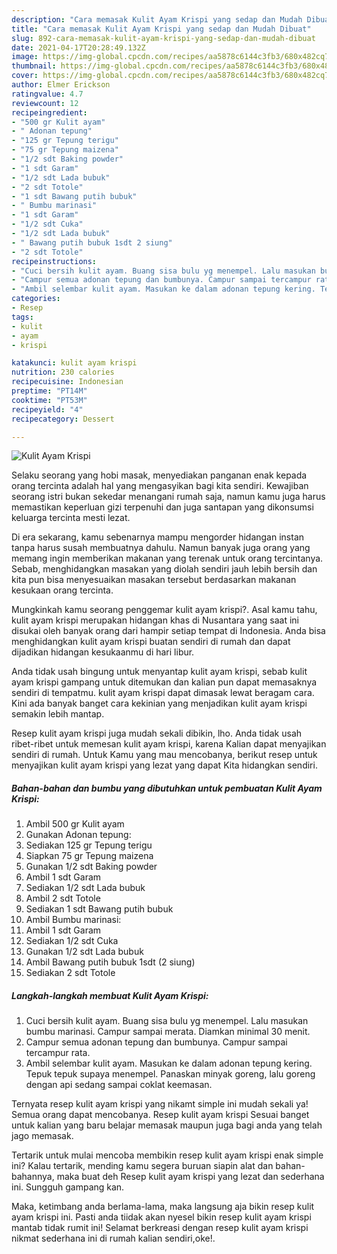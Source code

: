 ```yaml
---
description: "Cara memasak Kulit Ayam Krispi yang sedap dan Mudah Dibuat"
title: "Cara memasak Kulit Ayam Krispi yang sedap dan Mudah Dibuat"
slug: 892-cara-memasak-kulit-ayam-krispi-yang-sedap-dan-mudah-dibuat
date: 2021-04-17T20:28:49.132Z
image: https://img-global.cpcdn.com/recipes/aa5878c6144c3fb3/680x482cq70/kulit-ayam-krispi-foto-resep-utama.jpg
thumbnail: https://img-global.cpcdn.com/recipes/aa5878c6144c3fb3/680x482cq70/kulit-ayam-krispi-foto-resep-utama.jpg
cover: https://img-global.cpcdn.com/recipes/aa5878c6144c3fb3/680x482cq70/kulit-ayam-krispi-foto-resep-utama.jpg
author: Elmer Erickson
ratingvalue: 4.7
reviewcount: 12
recipeingredient:
- "500 gr Kulit ayam"
- " Adonan tepung"
- "125 gr Tepung terigu"
- "75 gr Tepung maizena"
- "1/2 sdt Baking powder"
- "1 sdt Garam"
- "1/2 sdt Lada bubuk"
- "2 sdt Totole"
- "1 sdt Bawang putih bubuk"
- " Bumbu marinasi"
- "1 sdt Garam"
- "1/2 sdt Cuka"
- "1/2 sdt Lada bubuk"
- " Bawang putih bubuk 1sdt 2 siung"
- "2 sdt Totole"
recipeinstructions:
- "Cuci bersih kulit ayam. Buang sisa bulu yg menempel. Lalu masukan bumbu marinasi. Campur sampai merata. Diamkan minimal 30 menit."
- "Campur semua adonan tepung dan bumbunya. Campur sampai tercampur rata."
- "Ambil selembar kulit ayam. Masukan ke dalam adonan tepung kering. Tepuk tepuk supaya menempel. Panaskan minyak goreng, lalu goreng dengan api sedang sampai coklat keemasan."
categories:
- Resep
tags:
- kulit
- ayam
- krispi

katakunci: kulit ayam krispi 
nutrition: 230 calories
recipecuisine: Indonesian
preptime: "PT14M"
cooktime: "PT53M"
recipeyield: "4"
recipecategory: Dessert

---
```



![Kulit Ayam Krispi](https://img-global.cpcdn.com/recipes/aa5878c6144c3fb3/680x482cq70/kulit-ayam-krispi-foto-resep-utama.jpg)

Selaku seorang yang hobi masak, menyediakan panganan enak kepada orang tercinta adalah hal yang mengasyikan bagi kita sendiri. Kewajiban seorang istri bukan sekedar menangani rumah saja, namun kamu juga harus memastikan keperluan gizi terpenuhi dan juga santapan yang dikonsumsi keluarga tercinta mesti lezat.

Di era  sekarang, kamu sebenarnya mampu mengorder hidangan instan tanpa harus susah membuatnya dahulu. Namun banyak juga orang yang memang ingin memberikan makanan yang terenak untuk orang tercintanya. Sebab, menghidangkan masakan yang diolah sendiri jauh lebih bersih dan kita pun bisa menyesuaikan masakan tersebut berdasarkan makanan kesukaan orang tercinta. 



Mungkinkah kamu seorang penggemar kulit ayam krispi?. Asal kamu tahu, kulit ayam krispi merupakan hidangan khas di Nusantara yang saat ini disukai oleh banyak orang dari hampir setiap tempat di Indonesia. Anda bisa menghidangkan kulit ayam krispi buatan sendiri di rumah dan dapat dijadikan hidangan kesukaanmu di hari libur.

Anda tidak usah bingung untuk menyantap kulit ayam krispi, sebab kulit ayam krispi gampang untuk ditemukan dan kalian pun dapat memasaknya sendiri di tempatmu. kulit ayam krispi dapat dimasak lewat beragam cara. Kini ada banyak banget cara kekinian yang menjadikan kulit ayam krispi semakin lebih mantap.

Resep kulit ayam krispi juga mudah sekali dibikin, lho. Anda tidak usah ribet-ribet untuk memesan kulit ayam krispi, karena Kalian dapat menyajikan sendiri di rumah. Untuk Kamu yang mau mencobanya, berikut resep untuk menyajikan kulit ayam krispi yang lezat yang dapat Kita hidangkan sendiri.

<!--inarticleads1-->

##### Bahan-bahan dan bumbu yang dibutuhkan untuk pembuatan Kulit Ayam Krispi:

1. Ambil 500 gr Kulit ayam
1. Gunakan  Adonan tepung:
1. Sediakan 125 gr Tepung terigu
1. Siapkan 75 gr Tepung maizena
1. Gunakan 1/2 sdt Baking powder
1. Ambil 1 sdt Garam
1. Sediakan 1/2 sdt Lada bubuk
1. Ambil 2 sdt Totole
1. Sediakan 1 sdt Bawang putih bubuk
1. Ambil  Bumbu marinasi:
1. Ambil 1 sdt Garam
1. Sediakan 1/2 sdt Cuka
1. Gunakan 1/2 sdt Lada bubuk
1. Ambil  Bawang putih bubuk 1sdt (2 siung)
1. Sediakan 2 sdt Totole




<!--inarticleads2-->

##### Langkah-langkah membuat Kulit Ayam Krispi:

1. Cuci bersih kulit ayam. Buang sisa bulu yg menempel. Lalu masukan bumbu marinasi. Campur sampai merata. Diamkan minimal 30 menit.
1. Campur semua adonan tepung dan bumbunya. Campur sampai tercampur rata.
1. Ambil selembar kulit ayam. Masukan ke dalam adonan tepung kering. Tepuk tepuk supaya menempel. Panaskan minyak goreng, lalu goreng dengan api sedang sampai coklat keemasan.




Ternyata resep kulit ayam krispi yang nikamt simple ini mudah sekali ya! Semua orang dapat mencobanya. Resep kulit ayam krispi Sesuai banget untuk kalian yang baru belajar memasak maupun juga bagi anda yang telah jago memasak.

Tertarik untuk mulai mencoba membikin resep kulit ayam krispi enak simple ini? Kalau tertarik, mending kamu segera buruan siapin alat dan bahan-bahannya, maka buat deh Resep kulit ayam krispi yang lezat dan sederhana ini. Sungguh gampang kan. 

Maka, ketimbang anda berlama-lama, maka langsung aja bikin resep kulit ayam krispi ini. Pasti anda tiidak akan nyesel bikin resep kulit ayam krispi mantab tidak rumit ini! Selamat berkreasi dengan resep kulit ayam krispi nikmat sederhana ini di rumah kalian sendiri,oke!.

